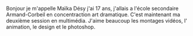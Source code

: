 Bonjour je m'appelle Maïka Désy j'ai 17 ans, j'allais a l'école secondaire Armand-Corbeil en concentraction art dramatique. C'est maintenant ma deuxième session en multimédia. J'aime beaucoup les montages vidéos, l' animation, le design et le photoshop.
